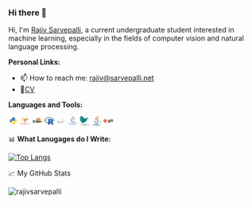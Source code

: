 ### Hi there 👋

Hi, I'm [Rajiv Sarvepalli](https://rajivsarvepalli.github.io/), a current undergraduate student interested in machine learning, especially in the fields of computer vision and natural language processing.

**Personal Links:**

- 📫 How to reach me: [rajiv@sarvepalli.net](mailto:rajiv@sarvepalli.net)
- 📝[CV](https://rajivsarvepalli.github.io/assets/pdf/vitae.pdf)

**Languages and Tools:**  

<code><img height="20" src="https://raw.githubusercontent.com/github/explore/80688e429a7d4ef2fca1e82350fe8e3517d3494d/topics/python/python.png"></code>
<code><img height="20" src="https://raw.githubusercontent.com/github/explore/80688e429a7d4ef2fca1e82350fe8e3517d3494d/topics/tensorflow/tensorflow.png"></code>
<code><img height="20" src="https://raw.githubusercontent.com/github/explore/80688e429a7d4ef2fca1e82350fe8e3517d3494d/topics/scikit-learn/scikit-learn.png"></code>
<code><img height="20" src="https://raw.githubusercontent.com/github/explore/80688e429a7d4ef2fca1e82350fe8e3517d3494d/topics/r/r.png"></code>
<code><img height="20" src="https://raw.githubusercontent.com/github/explore/80688e429a7d4ef2fca1e82350fe8e3517d3494d/topics/mysql/mysql.png"></code>
<code><img height="20" src="https://raw.githubusercontent.com/github/explore/5c058a388828bb5fde0bcafd4bc867b5bb3f26f3/topics/c/c.png"></code>
<code><img height="20" src="https://raw.githubusercontent.com/github/explore/80688e429a7d4ef2fca1e82350fe8e3517d3494d/topics/latex/latex.png"></code>
<code><img height="20" src="https://raw.githubusercontent.com/github/explore/80688e429a7d4ef2fca1e82350fe8e3517d3494d/topics/java/java.png"></code>
<code><img height="20" src="https://raw.githubusercontent.com/github/explore/80688e429a7d4ef2fca1e82350fe8e3517d3494d/topics/git/git.png"></code>

📊 **What Lanugages do I Write:**

[![Top Langs](https://github-readme-stats.vercel.app/api/top-langs/?username=rajivsarvepalli&exclude_repo=github-readme-stats,rajivsarvepalli.github.io,rajivking6.github.io)](https://github-readme-stats.vercel.app/api/top-langs/?username=rajivsarvepalli&exclude_repo=github-readme-stats,rajivsarvepalli.github.io,rajivking6.github.io)



📈 My GitHub Stats

 <img src="https://github-readme-stats.vercel.app/api?username=rajivsarvepalli&show_icons=true&theme=gotham" alt="rajivsarvepalli" />
